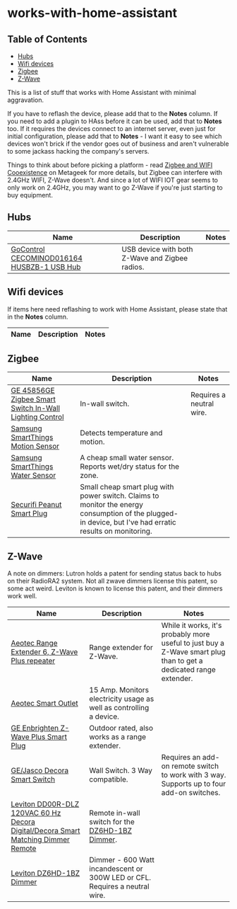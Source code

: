 # works-with-home-assistant

<!-- START doctoc generated TOC please keep comment here to allow auto update -->
<!-- DON'T EDIT THIS SECTION, INSTEAD RE-RUN doctoc TO UPDATE -->
## Table of Contents

- [Hubs](#hubs)
- [Wifi devices](#wifi-devices)
- [Zigbee](#zigbee)
- [Z-Wave](#z-wave)

<!-- END doctoc generated TOC please keep comment here to allow auto update -->

This is a list of stuff that works with Home Assistant with minimal aggravation.

If you have to reflash the device, please add that to the **Notes** column. If you need to add a plugin to HAss before it can be used, add that to **Notes** too. If it requires the devices connect to an internet server, even just for initial configuration, please add that to **Notes** - I want it easy to see which devices won't brick if the vendor goes out of business and aren't vulnerable to some jackass hacking the company's servers.

Things to think about before picking a platform - read [Zigbee and WIFI Cooexistence](https://www.metageek.com/training/resources/zigbee-wifi-coexistence.html) on Metageek for more details, but Zigbee can interfere with 2.4GHz WIFI, Z-Wave doesn't. And since a lot of WIFI IOT gear seems to only work on 2.4GHz, you may want to go Z-Wave if you're just starting to buy equipment.

## Hubs

| Name   | Description                                      | Notes           |
| ------ | ------------------------------------------------ | --------------- |
| [GoControl CECOMINOD016164 HUSBZB-1 USB Hub](https://smile.amazon.com/gp/product/B01GJ826F8) | USB device with both Z-Wave and Zigbee radios. ||

## Wifi devices

If items here need reflashing to work with Home Assistant, please state that in the **Notes** column.

| Name   | Description                                      | Notes           |
| ------ | ------------------------------------------------ | --------------- |

## Zigbee

| Name   | Description                                      | Notes           |
| ------ | ------------------------------------------------ | --------------- |
| [GE 45856GE Zigbee Smart Switch In-Wall Lighting Control](https://smile.amazon.com/gp/product/B019HTH2A0/) | In-wall switch. | Requires a neutral wire. ||
| [Samsung SmartThings Motion Sensor](https://smile.amazon.com/gp/product/B01IE35PCC) | Detects temperature and motion. ||
| [Samsung SmartThings Water Sensor](https://smile.amazon.com/gp/product/B07F951JDP) | A cheap small water sensor. Reports wet/dry status for the zone. ||
| [Securifi Peanut Smart Plug](https://smile.amazon.com/gp/product/B00TC9NC82) | Small cheap smart plug with power switch. Claims to monitor the energy consumption of the plugged-in device, but I've had erratic results on monitoring. ||

## Z-Wave

A note on dimmers: Lutron holds a patent for sending status back to hubs on their RadioRA2 system. Not all zwave dimmers license this patent, so some act weird. Leviton is known to license this patent, and their dimmers work well.

| Name   | Description                                      | Notes           |
| ------ | ------------------------------------------------ | --------------- |
| [Aeotec Range Extender 6, Z-Wave Plus repeater](https://smile.amazon.com/gp/product/B01M6CKJXC) | Range extender for Z-Wave. | While it works, it's probably more useful to just buy a Z-Wave smart plug than to get a dedicated  range extender. |
| [Aeotec Smart Outlet](https://smile.amazon.com/gp/product/B07PJNL5DB/) | 15 Amp. Monitors electricity usage as well as controlling a device. ||
| [GE Enbrighten Z-Wave Plus Smart Plug](https://smile.amazon.com/gp/product/B06W9NWFM3) | Outdoor rated, also works as a range extender. ||
| [GE/Jasco Decora Smart Switch](https://smile.amazon.com/gp/product/B01M1AHC3R/) | Wall Switch. 3 Way compatible.| Requires an add-on remote switch to work with 3 way. Supports up to four add-on switches. |
| [Leviton DD00R-DLZ 120VAC 60 Hz Decora Digital/Decora Smart Matching Dimmer Remote](https://smile.amazon.com/gp/product/B01AFU1KOY) | Remote in-wall switch for the [DZ6HD-1BZ Dimmer](https://smile.amazon.com/gp/product/B01N4F487U). ||
| [Leviton DZ6HD-1BZ Dimmer](https://smile.amazon.com/gp/product/B01N4F487U) | Dimmer - 600  Watt incandescent or 300W LED or CFL. Requires a neutral wire. ||
